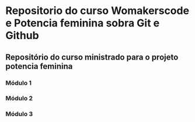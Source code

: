 # Repositorio do curso Womakerscode e Potencia feminina sobra Git e Github

## Repositório do curso ministrado para o projeto potencia feminina

### Módulo 1
### Módulo 2
### Módulo 3